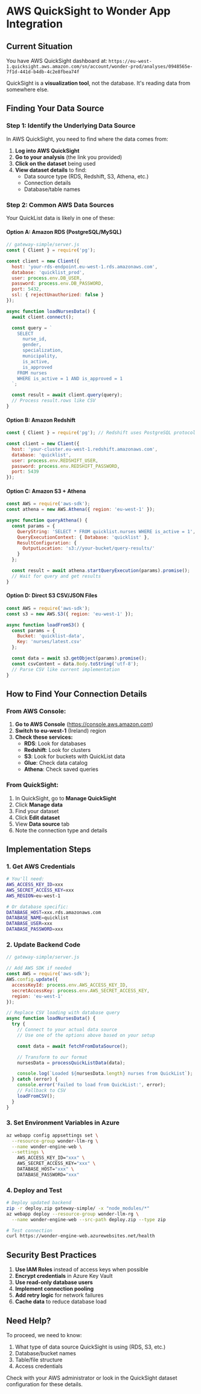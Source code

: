 # AWS QuickSight to Wonder App Integration

## Current Situation
You have AWS QuickSight dashboard at:
`https://eu-west-1.quicksight.aws.amazon.com/sn/account/wonder-prod/analyses/0948565e-7f1d-441d-b4db-4c2e8fbea74f`

QuickSight is a **visualization tool**, not the database. It's reading data from somewhere else.

## Finding Your Data Source

### Step 1: Identify the Underlying Data Source
In AWS QuickSight, you need to find where the data comes from:

1. **Log into AWS QuickSight**
2. **Go to your analysis** (the link you provided)
3. **Click on the dataset** being used
4. **View dataset details** to find:
   - Data source type (RDS, Redshift, S3, Athena, etc.)
   - Connection details
   - Database/table names

### Step 2: Common AWS Data Sources

Your QuickList data is likely in one of these:

#### Option A: Amazon RDS (PostgreSQL/MySQL)
```javascript
// gateway-simple/server.js
const { Client } = require('pg');

const client = new Client({
  host: 'your-rds-endpoint.eu-west-1.rds.amazonaws.com',
  database: 'quicklist_prod',
  user: process.env.DB_USER,
  password: process.env.DB_PASSWORD,
  port: 5432,
  ssl: { rejectUnauthorized: false }
});

async function loadNursesData() {
  await client.connect();

  const query = `
    SELECT
      nurse_id,
      gender,
      specialization,
      municipality,
      is_active,
      is_approved
    FROM nurses
    WHERE is_active = 1 AND is_approved = 1
  `;

  const result = await client.query(query);
  // Process result.rows like CSV
}
```

#### Option B: Amazon Redshift
```javascript
const { Client } = require('pg'); // Redshift uses PostgreSQL protocol

const client = new Client({
  host: 'your-cluster.eu-west-1.redshift.amazonaws.com',
  database: 'quicklist',
  user: process.env.REDSHIFT_USER,
  password: process.env.REDSHIFT_PASSWORD,
  port: 5439
});
```

#### Option C: Amazon S3 + Athena
```javascript
const AWS = require('aws-sdk');
const athena = new AWS.Athena({ region: 'eu-west-1' });

async function queryAthena() {
  const params = {
    QueryString: 'SELECT * FROM quicklist.nurses WHERE is_active = 1',
    QueryExecutionContext: { Database: 'quicklist' },
    ResultConfiguration: {
      OutputLocation: 's3://your-bucket/query-results/'
    }
  };

  const result = await athena.startQueryExecution(params).promise();
  // Wait for query and get results
}
```

#### Option D: Direct S3 CSV/JSON Files
```javascript
const AWS = require('aws-sdk');
const s3 = new AWS.S3({ region: 'eu-west-1' });

async function loadFromS3() {
  const params = {
    Bucket: 'quicklist-data',
    Key: 'nurses/latest.csv'
  };

  const data = await s3.getObject(params).promise();
  const csvContent = data.Body.toString('utf-8');
  // Parse CSV like current implementation
}
```

## How to Find Your Connection Details

### From AWS Console:

1. **Go to AWS Console** (https://console.aws.amazon.com)
2. **Switch to eu-west-1** (Ireland) region
3. **Check these services:**
   - **RDS**: Look for databases
   - **Redshift**: Look for clusters
   - **S3**: Look for buckets with QuickList data
   - **Glue**: Check data catalog
   - **Athena**: Check saved queries

### From QuickSight:

1. In QuickSight, go to **Manage QuickSight**
2. Click **Manage data**
3. Find your dataset
4. Click **Edit dataset**
5. View **Data source** tab
6. Note the connection type and details

## Implementation Steps

### 1. Get AWS Credentials
```bash
# You'll need:
AWS_ACCESS_KEY_ID=xxx
AWS_SECRET_ACCESS_KEY=xxx
AWS_REGION=eu-west-1

# Or database specific:
DATABASE_HOST=xxx.rds.amazonaws.com
DATABASE_NAME=quicklist
DATABASE_USER=xxx
DATABASE_PASSWORD=xxx
```

### 2. Update Backend Code
```javascript
// gateway-simple/server.js

// Add AWS SDK if needed
const AWS = require('aws-sdk');
AWS.config.update({
  accessKeyId: process.env.AWS_ACCESS_KEY_ID,
  secretAccessKey: process.env.AWS_SECRET_ACCESS_KEY,
  region: 'eu-west-1'
});

// Replace CSV loading with database query
async function loadNursesData() {
  try {
    // Connect to your actual data source
    // Use one of the options above based on your setup

    const data = await fetchFromDataSource();

    // Transform to our format
    nursesData = processQuickListData(data);

    console.log(`Loaded ${nursesData.length} nurses from QuickList`);
  } catch (error) {
    console.error('Failed to load from QuickList:', error);
    // Fallback to CSV
    loadFromCSV();
  }
}
```

### 3. Set Environment Variables in Azure
```bash
az webapp config appsettings set \
  --resource-group wonder-llm-rg \
  --name wonder-engine-web \
  --settings \
    AWS_ACCESS_KEY_ID="xxx" \
    AWS_SECRET_ACCESS_KEY="xxx" \
    DATABASE_HOST="xxx" \
    DATABASE_PASSWORD="xxx"
```

### 4. Deploy and Test
```bash
# Deploy updated backend
zip -r deploy.zip gateway-simple/ -x "node_modules/*"
az webapp deploy --resource-group wonder-llm-rg \
  --name wonder-engine-web --src-path deploy.zip --type zip

# Test connection
curl https://wonder-engine-web.azurewebsites.net/health
```

## Security Best Practices

1. **Use IAM Roles** instead of access keys when possible
2. **Encrypt credentials** in Azure Key Vault
3. **Use read-only database users**
4. **Implement connection pooling**
5. **Add retry logic** for network failures
6. **Cache data** to reduce database load

## Need Help?

To proceed, we need to know:
1. What type of data source QuickSight is using (RDS, S3, etc.)
2. Database/bucket names
3. Table/file structure
4. Access credentials

Check with your AWS administrator or look in the QuickSight dataset configuration for these details.